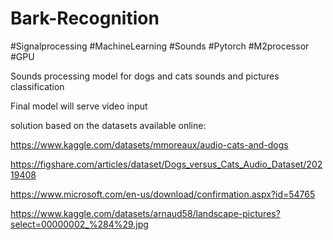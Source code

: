 # Bark-Recognition
#Signalprocessing #MachineLearning #Sounds #Pytorch #M2processor #GPU

Sounds processing model for dogs and cats sounds and pictures classification 

Final model will serve video input

solution based on the datasets available online:

https://www.kaggle.com/datasets/mmoreaux/audio-cats-and-dogs

https://figshare.com/articles/dataset/Dogs_versus_Cats_Audio_Dataset/20219408

https://www.microsoft.com/en-us/download/confirmation.aspx?id=54765

https://www.kaggle.com/datasets/arnaud58/landscape-pictures?select=00000002_%284%29.jpg
